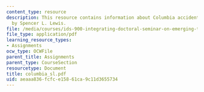```yaml
---
content_type: resource
description: This resource contains information about Columbia accident investigation
  by Spencer L. Lewis.
file: /media/courses/ids-900-integrating-doctoral-seminar-on-emerging-technologies-fall-2005/aeaaa836fcfce15861ca9c11d3655734_columbia_sl.pdf
file_type: application/pdf
learning_resource_types:
- Assignments
ocw_type: OCWFile
parent_title: Assignments
parent_type: CourseSection
resourcetype: Document
title: columbia_sl.pdf
uid: aeaaa836-fcfc-e158-61ca-9c11d3655734
---
```

